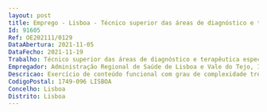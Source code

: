 ```yaml
--- 
layout: post
title: Emprego - Lisboa - Técnico superior das áreas de diagnóstico e terapêutica especialista
Id: 91605
Ref: OE202111/0129
DataAbertura: 2021-11-05
DataFecho: 2021-11-19
Trabalho: Técnico superior das áreas de diagnóstico e terapêutica especialista
Empregador: Administração Regional de Saúde de Lisboa e Vale do Tejo, I.P.
Descricao: Exercício de conteúdo funcional com grau de complexidade três, correspondente à carreira de técnico superior das áreas de diagnóstico e terapêutica e categoria de técnico superior das áreas de diagnóstico e terapêutica especialista, e conforme enunciado no artigo 10.º do Decreto Lei n.º 111 2017, de 31 de agosto, nas profissões para as quais se publicitam os postos de trabalho.
CodigoPostal: 1749-096 LISBOA
Concelho: Lisboa
Distrito: Lisboa
--- 
```

